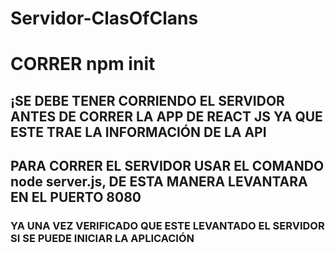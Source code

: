 # Servidor-ClasOfClans

# CORRER npm init

## ¡SE DEBE TENER CORRIENDO EL SERVIDOR ANTES DE CORRER LA APP DE REACT JS YA QUE ESTE TRAE LA INFORMACIÓN DE LA API

## PARA CORRER EL SERVIDOR USAR EL COMANDO node server.js, DE ESTA MANERA LEVANTARA EN EL PUERTO 8080

### YA UNA VEZ VERIFICADO QUE ESTE LEVANTADO EL SERVIDOR SI SE PUEDE INICIAR LA APLICACIÓN
